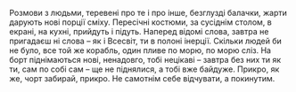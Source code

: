 Розмови з людьми, теревені про те і про інше, безглузді балачки, жарти дарують нові порції сміху. Пересічні костюми, за 
сусіднім столом, в екрані, на кухні, прийдуть і підуть. Наперед відомі слова, завтра не пригадаєш ні слова – як і 
Всесвіт, ти в полоні інерції. Скільки людей би не було, все той же корабль, один пливе по морю, по морю сліз. На борт 
піднімаються нові, ненадовго, тобі нецікаві – завтра без них ти як ти, сам по собі сам – ще не піднялися, а тобі вже 
байдуже. Прикро, як же, чорт забирай, прикро. Не самотнім себе відчувати, а покинутим.
